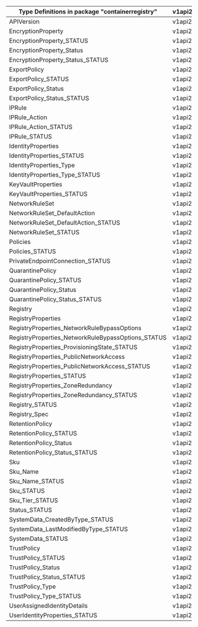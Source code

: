 | Type Definitions in package "containerregistry"    | v1api20210901 | v1beta20210901 |
|----------------------------------------------------|---------------|----------------|
| APIVersion                                         | v1api20210901 | v1beta20210901 |
| EncryptionProperty                                 | v1api20210901 | v1beta20210901 |
| EncryptionProperty_STATUS                          | v1api20210901 | v1beta20210901 |
| EncryptionProperty_Status                          | v1api20210901 | v1beta20210901 |
| EncryptionProperty_Status_STATUS                   | v1api20210901 | v1beta20210901 |
| ExportPolicy                                       | v1api20210901 | v1beta20210901 |
| ExportPolicy_STATUS                                | v1api20210901 | v1beta20210901 |
| ExportPolicy_Status                                | v1api20210901 | v1beta20210901 |
| ExportPolicy_Status_STATUS                         | v1api20210901 | v1beta20210901 |
| IPRule                                             | v1api20210901 | v1beta20210901 |
| IPRule_Action                                      | v1api20210901 | v1beta20210901 |
| IPRule_Action_STATUS                               | v1api20210901 | v1beta20210901 |
| IPRule_STATUS                                      | v1api20210901 | v1beta20210901 |
| IdentityProperties                                 | v1api20210901 | v1beta20210901 |
| IdentityProperties_STATUS                          | v1api20210901 | v1beta20210901 |
| IdentityProperties_Type                            | v1api20210901 | v1beta20210901 |
| IdentityProperties_Type_STATUS                     | v1api20210901 | v1beta20210901 |
| KeyVaultProperties                                 | v1api20210901 | v1beta20210901 |
| KeyVaultProperties_STATUS                          | v1api20210901 | v1beta20210901 |
| NetworkRuleSet                                     | v1api20210901 | v1beta20210901 |
| NetworkRuleSet_DefaultAction                       | v1api20210901 | v1beta20210901 |
| NetworkRuleSet_DefaultAction_STATUS                | v1api20210901 | v1beta20210901 |
| NetworkRuleSet_STATUS                              | v1api20210901 | v1beta20210901 |
| Policies                                           | v1api20210901 | v1beta20210901 |
| Policies_STATUS                                    | v1api20210901 | v1beta20210901 |
| PrivateEndpointConnection_STATUS                   | v1api20210901 | v1beta20210901 |
| QuarantinePolicy                                   | v1api20210901 | v1beta20210901 |
| QuarantinePolicy_STATUS                            | v1api20210901 | v1beta20210901 |
| QuarantinePolicy_Status                            | v1api20210901 | v1beta20210901 |
| QuarantinePolicy_Status_STATUS                     | v1api20210901 | v1beta20210901 |
| Registry                                           | v1api20210901 | v1beta20210901 |
| RegistryProperties                                 | v1api20210901 | v1beta20210901 |
| RegistryProperties_NetworkRuleBypassOptions        | v1api20210901 | v1beta20210901 |
| RegistryProperties_NetworkRuleBypassOptions_STATUS | v1api20210901 | v1beta20210901 |
| RegistryProperties_ProvisioningState_STATUS        | v1api20210901 | v1beta20210901 |
| RegistryProperties_PublicNetworkAccess             | v1api20210901 | v1beta20210901 |
| RegistryProperties_PublicNetworkAccess_STATUS      | v1api20210901 | v1beta20210901 |
| RegistryProperties_STATUS                          | v1api20210901 | v1beta20210901 |
| RegistryProperties_ZoneRedundancy                  | v1api20210901 | v1beta20210901 |
| RegistryProperties_ZoneRedundancy_STATUS           | v1api20210901 | v1beta20210901 |
| Registry_STATUS                                    | v1api20210901 | v1beta20210901 |
| Registry_Spec                                      | v1api20210901 | v1beta20210901 |
| RetentionPolicy                                    | v1api20210901 | v1beta20210901 |
| RetentionPolicy_STATUS                             | v1api20210901 | v1beta20210901 |
| RetentionPolicy_Status                             | v1api20210901 | v1beta20210901 |
| RetentionPolicy_Status_STATUS                      | v1api20210901 | v1beta20210901 |
| Sku                                                | v1api20210901 | v1beta20210901 |
| Sku_Name                                           | v1api20210901 | v1beta20210901 |
| Sku_Name_STATUS                                    | v1api20210901 | v1beta20210901 |
| Sku_STATUS                                         | v1api20210901 | v1beta20210901 |
| Sku_Tier_STATUS                                    | v1api20210901 | v1beta20210901 |
| Status_STATUS                                      | v1api20210901 | v1beta20210901 |
| SystemData_CreatedByType_STATUS                    | v1api20210901 | v1beta20210901 |
| SystemData_LastModifiedByType_STATUS               | v1api20210901 | v1beta20210901 |
| SystemData_STATUS                                  | v1api20210901 | v1beta20210901 |
| TrustPolicy                                        | v1api20210901 | v1beta20210901 |
| TrustPolicy_STATUS                                 | v1api20210901 | v1beta20210901 |
| TrustPolicy_Status                                 | v1api20210901 | v1beta20210901 |
| TrustPolicy_Status_STATUS                          | v1api20210901 | v1beta20210901 |
| TrustPolicy_Type                                   | v1api20210901 | v1beta20210901 |
| TrustPolicy_Type_STATUS                            | v1api20210901 | v1beta20210901 |
| UserAssignedIdentityDetails                        | v1api20210901 | v1beta20210901 |
| UserIdentityProperties_STATUS                      | v1api20210901 | v1beta20210901 |
